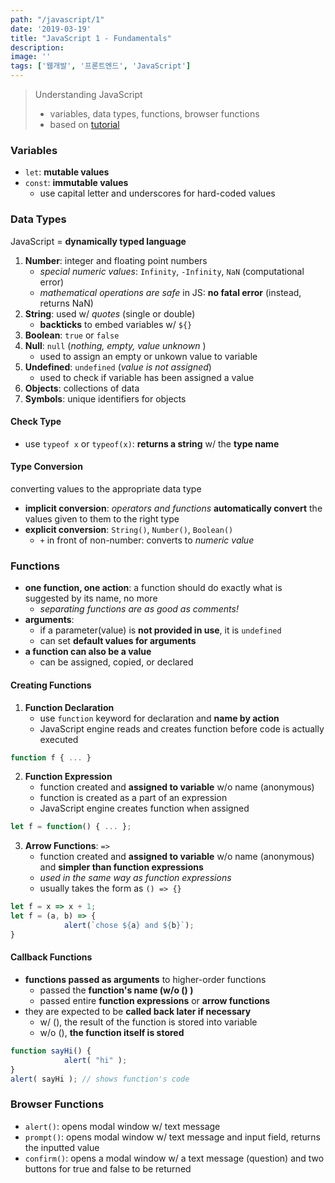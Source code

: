 ```yaml
---
path: "/javascript/1"
date: '2019-03-19'
title: "JavaScript 1 - Fundamentals"
description: 
image: ''
tags: ['웹개발', '프론트엔드', 'JavaScript']
---
```

> Understanding JavaScript
> - variables, data types, functions, browser functions
> - based on [tutorial](http://javascript.info/)

### Variables
- `let`: __mutable values__
- `const`: __immutable values__
    - use capital letter and underscores for hard-coded values

### Data Types
JavaScript = __dynamically typed language__
1. __Number__: integer and floating point numbers
    - _special numeric values_: `Infinity`, `-Infinity`, `NaN` (computational error)
    - _mathematical operations are safe_ in JS: __no fatal error__ (instead, returns NaN)
2. __String__: used w/ _quotes_ (single or double)
    - __backticks__ to embed variables w/ `${}`
3. __Boolean__: `true` or `false`
4. __Null__: `null` (_nothing, empty, value unknown_ )
    - used to assign an empty or unkown value to variable
5. __Undefined__: `undefined` (_value is not assigned_)
    - used to check if variable has been assigned a value
6. __Objects__: collections of data
7. __Symbols__: unique identifiers for objects

#### Check Type 
- use `typeof x` or `typeof(x)`: __returns a string__ w/ the __type name__

#### Type Conversion
converting values to the appropriate data type
- __implicit conversion__: _operators and functions_ __automatically convert__ the values given to them to the right type
- __explicit conversion__: `String()`, `Number()`, `Boolean()`
    - `+` in front of non-number: converts to _numeric value_

### Functions
- __one function, one action__: a function should do exactly what is suggested by its name, no more
    - _separating functions are as good as comments!_
- __arguments__:
    - if a parameter(value) is __not provided in use__, it is `undefined`
    - can set __default values for arguments__
- __a function can also be a value__
    - can be assigned, copied, or declared

#### Creating Functions
1. __Function Declaration__
    - use `function` keyword for declaration and __name by action__
    - JavaScript engine reads and creates function before code is actually executed
```js
function f { ... }
```
2. __Function Expression__
    - function created and __assigned to variable__ w/o name (anonymous)
    - function is created as a part of an expression
    - JavaScript engine creates function when assigned
```js
let f = function() { ... };
```
3. __Arrow Functions__: `=>`
    - function created and __assigned to variable__ w/o name (anonymous) and __simpler than function expressions__
    - _used in the same way as function expressions_
    - usually takes the form as `() => {}`
```js
let f = x => x + 1;
let f = (a, b) => {
            alert(`chose ${a} and ${b}`);
}
```

#### Callback Functions
- __functions passed as arguments__ to higher-order functions
    - passed the __function's name (w/o () )__
    - passed entire __function expressions__ or __arrow functions__
- they are expected to be __called back later if necessary__
    - w/ (), the result of the function is stored into variable
    - w/o (), __the function itself is stored__
```js
function sayHi() {
            alert( "hi" );
}
alert( sayHi ); // shows function's code
```

### Browser Functions
- `alert()`: opens modal window w/ text message
- `prompt()`: opens modal window w/ text message and input field, returns the inputted value
- `confirm()`: opens a modal window w/ a text message (question) and two buttons for true and false to be returned
